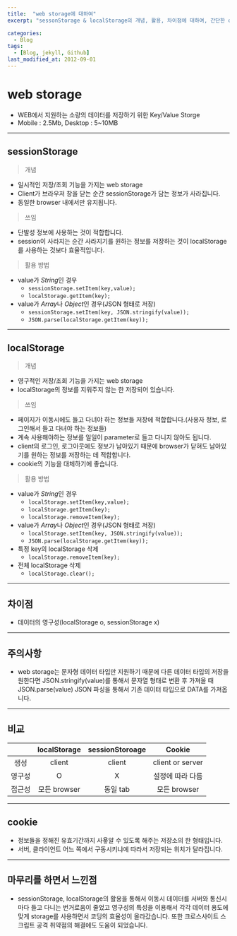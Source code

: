 ```yaml
---
title:  "web storage에 대하여"
excerpt: "sessonStorage & localStorage의 개념, 활용, 차이점에 대하여, 간단한 cookie에 대한 설명 및 비교"

categories:
  - Blog
tags:
  - [Blog, jekyll, Github]
last_modified_at: 2012-09-01
---
```


# web storage
- WEB에서 지원하는 소량의 데이터를 저장하기 위한 Key/Value Storge
- Mobile : 2.5Mb, Desktop : 5~10MB
---
## sessionStorage
> 개념
- 일시적인 저장/조회 기능을 가지는 web storage
- Client가 브라우저 창을 닫는 순간 sessionStorage가 담는 정보가 사라집니다.
- 동일한 browser 내에서만 유지됩니다.
> 쓰임
- 단발성 정보에 사용하는 것이 적합합니다.
- session이 사라지는 순간 사라지기를 원하는 정보를 저장하는 것이 localStorage를 사용하는 것보다 효율적입니다. 
> 활용 방법
- value가 *String*인 경우
    - `sessionStorage.setItem(key,value);`
    - `localStorage.getItem(key);`
- value가 *Array*나 *Object*인 경우(JSON 형태로 저장)
    - `sessionStorage.setItem(key, JSON.stringify(value));`
    - `JSON.parse(localStorage.getItem(key));`
---
## localStorage
> 개념
- 영구적인 저장/조회 기능을 가지는 web storage
- localStorage의 정보를 지워주지 않는 한 저장되어 있습니다.
> 쓰임
- 페이지가 이동시에도 들고 다녀야 하는 정보들 저장에 적합합니다.(사용자 정보, 로그인해서 들고 다녀야 하는 정보들)
- 계속 사용해야하는 정보를 일일이 parameter로 들고 다니지 않아도 됩니다.
- client의 로그인, 로그아웃에도 정보가 남아있기 때문에 browser가 닫혀도 남아있기를 원하는 정보를 저장하는 데 적합합니다.
- cookie의 기능을 대체하기에 좋습니다.
> 활용 방법
- value가 *String*인 경우
    - `localStorage.setItem(key,value);`
    - `localStorage.getItem(key);`
    - `localStorage.removeItem(key);`
- value가 *Array*나 *Object*인 경우(JSON 형태로 저장)
    - `localStorage.setItem(key, JSON.stringify(value));`
    - `JSON.parse(localStorage.getItem(key));`
- 특정 key의 localStorage 삭제
    - `localStorage.removeItem(key);`
- 전체 localStorage 삭제
    - `localStorage.clear();`
---
## 차이점
- 데이터의 영구성(localStorage o, sessionStorage x)
---
## 주의사항
-  web storage는 문자형 데이터 타입만 지원하기 때문에 다른 데이터 타입의 저장을 원한다면 JSON.stringify(value)를 통해서 문자열 형태로 변환 후 가져올 때 JSON.parse(value) JSON 파싱을 통해서 기존 데이터 타입으로 DATA를 가져옵니다.
---
## 비교
||localStorage|sessionStoroage|Cookie|
|:--:|:--:|:--:|:--:|
|생성|client|client|client or server|
|영구성|O|X|설정에 따라 다름|
|접근성|모든 browser|동일 tab|모든 browser|
---
## cookie
- 정보들을 정해진 유효기간까지 사욯알 수 있도록 해주는 저장소의 한 형태입니다.
- 서버, 클라이언트 어느 쪽에서 구동시키냐에 따라서 저장되는 위치가 달라집니다.
---
## 마무리를 하면서 느낀점
- sessionStorage, localStorage의 활용을 통해서 이동시 데이터를 서버와 통신시 마다 들고 다니는 번거로움이 줄었고 영구성의 특성을 이용해서 각각 데이터 용도에 맞게 storage를 사용하면서 코딩의 효율성이 올라갔습니다. 또한 크로스사이트 스크립트 공격 취약점의 해결에도 도움이 되었습니다.
